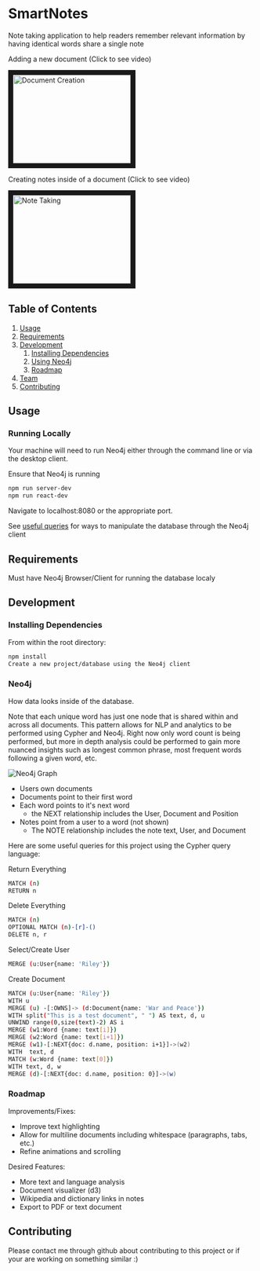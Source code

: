# SmartNotes
Note taking application to help readers remember relevant information by having identical words share a single note

Adding a new document (Click to see video)

<a href="http://www.youtube.com/watch?feature=player_embedded&v=https://youtu.be/GasnlmSD33c
" target="_blank"><img src="https://img.youtube.com/vi/GasnlmSD33c/0.jpg" 
alt="Document Creation" width="240" height="180" border="10" /></a>

Creating notes inside of a document (Click to see video)

<a href="http://www.youtube.com/watch?feature=player_embedded&v=https://youtu.be/sYvRPyYlR3M
" target="_blank"><img src="https://img.youtube.com/vi/sYvRPyYlR3M/0.jpg" 
alt="Note Taking" width="240" height="180" border="10" /></a>

## Table of Contents

1. [Usage](#Usage)
1. [Requirements](#requirements)
1. [Development](#development)
    1. [Installing Dependencies](#installing-dependencies)
    1. [Using Neo4j](#neo4j)
    1. [Roadmap](#roadmap)
1. [Team](#team)
1. [Contributing](#contributing)

## Usage

### Running Locally
Your machine will need to run Neo4j either through the command line or via the desktop client.

Ensure that Neo4j is running

```sh
npm run server-dev
npm run react-dev
```

Navigate to localhost:8080 or the appropriate port. 

See [useful queries](#neo4j) for ways to manipulate the database through the Neo4j client

## Requirements

Must have Neo4j Browser/Client for running the database localy

## Development

### Installing Dependencies

From within the root directory:

```sh
npm install
Create a new project/database using the Neo4j client
```
### Neo4j

How data looks inside of the database. 

Note that each unique word has just one node that is shared within and across all documents. This pattern allows for NLP and analytics to be performed using Cypher and Neo4j. Right now only word count is being performed, but more in depth analysis could be performed to gain more nuanced insights such as longest common phrase, most frequent words following a given word, etc.  

![Neo4j Graph](https://i.imgur.com/nJjnWYk.png)

- Users own documents
- Documents point to their first word
- Each word points to it's next word
    - the NEXT relationship includes the User, Document and Position
- Notes point from a user to a word (not shown)
    - The NOTE relationship includes the note text, User, and Document

 Here are some useful queries for this project using the Cypher query language:

 Return Everything

```sh
MATCH (n)
RETURN n
```

Delete Everything

```sh
MATCH (n)
OPTIONAL MATCH (n)-[r]-()
DELETE n, r
```

Select/Create User

```sh
MERGE (u:User{name: 'Riley'})
```
    
Create Document

```sh
MATCH (u:User{name: 'Riley'})
WITH u
MERGE (u) -[:OWNS]-> (d:Document{name: 'War and Peace'})
WITH split("This is a test document", " ") AS text, d, u
UNWIND range(0,size(text)-2) AS i
MERGE (w1:Word {name: text[i]})
MERGE (w2:Word {name: text[i+1]})
MERGE (w1)-[:NEXT{doc: d.name, position: i+1}]->(w2)
WITH  text, d
MATCH (w:Word {name: text[0]})
WITH text, d, w
MERGE (d)-[:NEXT{doc: d.name, position: 0}]->(w)
```
                                                     
### Roadmap

Improvements/Fixes:
 - Improve text highlighting
 - Allow for multiline documents including whitespace (paragraphs, tabs, etc.)
 - Refine animations and scrolling

Desired Features:
 - More text and language analysis
 - Document visualizer (d3)
 - Wikipedia and dictionary links in notes
 - Export to PDF or text document

## Contributing

Please contact me through github about contributing to this project or if your are working on something similar :) 

